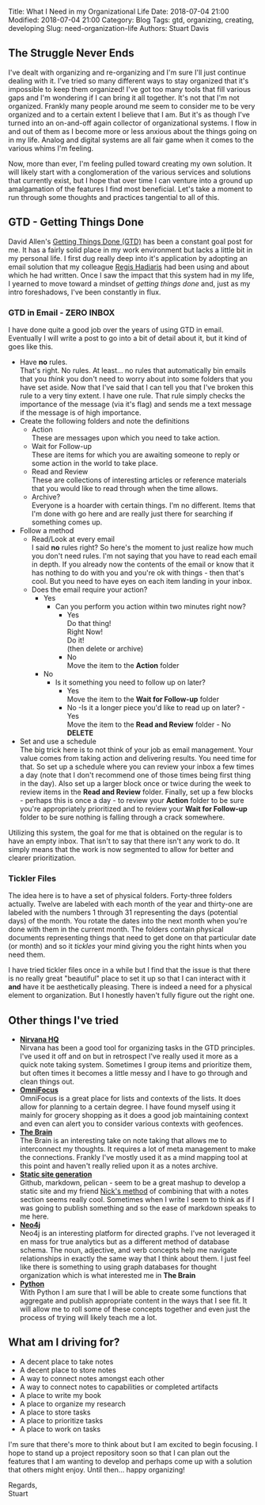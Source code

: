 Title: What I Need in my Organizational Life
Date: 2018-07-04 21:00
Modified: 2018-07-04 21:00
Category: Blog
Tags: gtd, organizing, creating, developing
Slug: need-organization-life
Authors: Stuart Davis

## The Struggle Never Ends
<!-- PELICAN_BEGIN_SUMMARY -->
I've dealt with organizing and re-organizing and I'm sure I'll just continue dealing with it. I've tried so many different ways to stay organized that it's impossible to keep them organized! I've got too many tools that fill various gaps and I'm wondering if I can bring it all together. It's not that I'm not organized. Frankly many people around me seem to consider me to be very organized and to a certain extent I believe that I am. But it's as though I've turned into an on-and-off again collector of organizational systems. I flow in and out of them as I become more or less anxious about the things going on in my life. Analog and digital systems are all fair game when it comes to the various whims I'm feeling.

Now, more than ever, I'm feeling pulled toward creating my own solution. It will likely start with a conglomeration of the various services and solutions that currently exist, but I hope that over time I can venture into a ground up amalgamation of the features I find most beneficial. Let's take a moment to run through some thoughts and practices tangential to all of this.
<!-- PELICAN_END_SUMMARY --> 

## GTD - Getting Things Done

David Allen's [Getting Things Done (GTD)] has been a constant goal post for me. It has a fairly solid place in my work environment but lacks a little bit in my personal life. I first dug really deep into it's application by adopting an email solution that my colleague [Regis Hadiaris] had been using and about which he had written. Once I saw the impact that this system had in my life, I yearned to move toward a mindset of *getting things done* and, just as my intro foreshadows, I've been constantly in flux.

### GTD in Email - ZERO INBOX

I have done quite a good job over the years of using GTD in email. Eventually I will write a post to go into a bit of detail about it, but it kind of goes like this.

- Have **no** rules.  
That's right. No rules. At least... no rules that automatically bin emails that you *think* you don't need to worry about into some folders that you have set aside. Now that I've said that I can tell you that I've broken this rule to a very tiny extent. I have one rule. That rule simply checks the importance of the message (via it's flag) and sends me a text message if the message is of high importance.
- Create the following folders and note the definitions
	- Action  
	These are messages upon which you need to take action.
	- Wait for Follow-up  
	These are items for which you are awaiting someone to reply or some action in the world to take place.
	- Read and Review  
	These are collections of interesting articles or reference materials that you would like to read through when the time allows.
	- Archive?  
	Everyone is a hoarder with certain things. I'm no different. Items that I'm done with go here and are really just there for searching if something comes up.
- Follow a method
	- Read/Look at every email  
	I said **no** rules right? So here's the moment to just realize how much you don't need rules. I'm not saying that you have to read each email in depth. If you already now the contents of the email or know that it has nothing to do with you and you're ok with things - then that's cool. But you need to have eyes on each item landing in your inbox.
	- Does the email require your action?
		- Yes
			- Can you perform you action within two minutes right now?
				- Yes  
				Do that thing!  
				Right Now!  
				Do it!  
				(then delete or archive)
				- No  
				Move the item to the **Action** folder
		- No  
			- Is it something you need to follow up on later?
				- Yes  
				Move the item to the **Wait for Follow-up** folder
				- No
					-Is it a longer piece you'd like to read up on later?
						- Yes  
						Move the item to the **Read and Review** folder
						- No  
						**DELETE**
- Set and use a schedule  
The big trick here is to not think of your job as email management. Your value comes from taking action and delivering results. You need time for that. So set up a schedule where you can review your inbox a few times a day (note that I don't recommend one of those times being first thing in the day). Also set up a larger block once or twice during the week to review items in the **Read and Review** folder. Finally, set up a few blocks - perhaps this is once a day - to review your **Action** folder to be sure you're appropriately prioritized and to review your **Wait for Follow-up** folder to be sure nothing is falling through a crack somewhere.

Utilizing this system, the goal for me that is obtained on the regular is to have an empty inbox. That isn't to say that there isn't any work to do. It simply means that the work is now segmented to allow for better and clearer prioritization.

### Tickler Files

The idea here is to have a set of physical folders. Forty-three folders actually. Twelve are labeled with each month of the year and thirty-one are labeled with the numbers 1 through 31 representing the days (potential days) of the month. You rotate the dates into the next month when you're done with them in the current month. The folders contain physical documents representing things that need to get done on that particular date (or month) and so it *tickles* your mind giving you the right hints when you need them.

I have tried tickler files once in a while but I find that the issue is that there is no really great "beautiful" place to set it up so that I can interact with it **and** have it be aesthetically pleasing. There is indeed a need for a physical element to organization. But I honestly haven't fully figure out the right one.

## Other things I've tried

- **[Nirvana HQ]**  
Nirvana has been a good tool for organizing tasks in the GTD principles. I've used it off and on but in retrospect I've really used it more as a quick note taking system. Sometimes I group items and prioritize them, but often times it becomes a little messy and I have to go through and clean things out.
- **[OmniFocus]**  
OmniFocus is a great place for lists and contexts of the lists. It does allow for planning to a certain degree. I have found myself using it mainly for grocery shopping as it does a good job maintaining context and even can alert you to consider various contexts with geofences.
- **[The Brain]**  
The Brain is an interesting take on note taking that allows me to interconnect my thoughts. It requires a lot of meta management to make the connections. Frankly I've mostly used it as a mind mapping tool at this point and haven't really relied upon it as a notes archive.
- **[Static site generation]**  
Github, markdown, pelican - seem to be a great mashup to develop a static site and my friend [Nick's method] of combining that with a notes section seems really cool. Sometimes when I write I seem to think as if I was going to publish something and so the ease of markdown speaks to me here.
- **[Neo4j]**  
Neo4j is an interesting platform for directed graphs. I've not leveraged it en mass for true analytics but as a different method of database schema. The noun, adjective, and verb concepts help me navigate relationships in exactly the same way that I think about them. I just feel like there is something to using graph databases for thought organization which is what interested me in **The Brain**
- **[Python]**  
With Python I am sure that I will be able to create some functions that aggregate and publish appropriate content in the ways that I see fit. It will allow me to roll some of these concepts together and even just the process of trying will likely teach me a lot.

## What am I driving for?

- A decent place to take notes
- A decent place to store notes
- A way to connect notes amongst each other
- A way to connect notes to capabilities or completed artifacts
- A place to write my book
- A place to organize my research
- A place to store tasks
- A place to prioritize tasks
- A place to work on tasks

I'm sure that there's more to think about but I am excited to begin focusing. I hope to stand up a project repository soon so that I can plan out the features that I am wanting to develop and perhaps come up with a solution that others might enjoy. Until then... happy organizing!

Regards,  
Stuart 

[Getting Things Done (GTD)]: http://www.gettingthingsdone.com
[Nirvana HQ]: http://www.nirvanahq.com
[Regis Hadiaris]: https://twitter.com/regishadiaris
[OmniFocus]: https://www.omnigroup.com/omnifocus
[The Brain]: https://www.thebrain.com/
[Nick's method]: https://napsterinblue.github.io/notes/
[Neo4j]: https://neo4j.com/
[Python]: https://www.python.org/
[Static site generation]: https://blog.getpelican.com/
